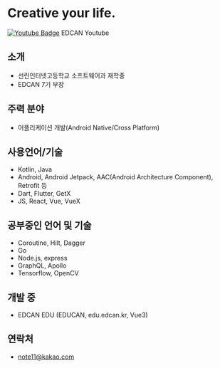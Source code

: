 # Creative your life.

[![Youtube Badge](https://img.shields.io/badge/Youtube-ff0000?style=flat-square&logo=youtube&link=https://www.youtube.com/channel/UC_LWJDrDNqbgBiR7EEy-ulQ)](https://www.youtube.com/channel/UC_LWJDrDNqbgBiR7EEy-ulQ) EDCAN Youtube

## 소개
- 선린인터넷고등학교 소프트웨어과 재학중
- EDCAN 7기 부장

## 주력 분야
- 어플리케이션 개발(Android Native/Cross Platform)

## 사용언어/기술
 - Kotlin, Java
 - Android, Android Jetpack, AAC(Android Architecture Component), Retrofit 등
 - Dart, Flutter, GetX
 - JS, React, Vue, VueX

## 공부중인 언어 및 기술
- Coroutine, Hilt, Dagger
- Go
- Node.js, express
- GraphQL, Apollo
- Tensorflow, OpenCV

## 개발 중
- EDCAN EDU (EDUCAN, edu.edcan.kr, Vue3)

## 연락처
- note11@kakao.com
